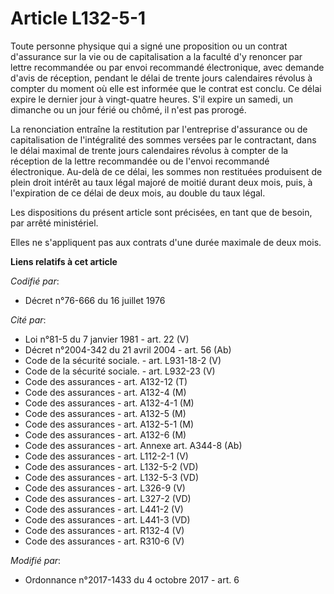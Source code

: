 # Article L132-5-1

Toute personne physique qui a signé une proposition ou un contrat d'assurance sur la vie ou de capitalisation a la faculté
d'y renoncer par lettre recommandée ou par envoi recommandé électronique, avec demande d'avis de réception, pendant le délai
de trente jours calendaires révolus à compter du moment où elle est informée que le contrat est conclu. Ce délai expire le
dernier jour à vingt-quatre heures. S'il expire un samedi, un dimanche ou un jour férié ou chômé, il n'est pas prorogé.

La renonciation entraîne la restitution par l'entreprise d'assurance ou de capitalisation de l'intégralité des sommes versées
par le contractant, dans le délai maximal de trente jours calendaires révolus à compter de la réception de la lettre
recommandée ou de l'envoi recommandé électronique. Au-delà de ce délai, les sommes non restituées produisent de plein droit
intérêt au taux légal majoré de moitié durant deux mois, puis, à l'expiration de ce délai de deux mois, au double du taux
légal.

Les dispositions du présent article sont précisées, en tant que de besoin, par arrêté ministériel.

Elles ne s'appliquent pas aux contrats d'une durée maximale de deux mois.

**Liens relatifs à cet article**

_Codifié par_:

  - Décret n°76-666 du 16 juillet 1976

_Cité par_:

  - Loi n°81-5 du 7 janvier 1981 - art. 22 (V)
  - Décret n°2004-342 du 21 avril 2004 - art. 56 (Ab)
  - Code de la sécurité sociale. - art. L931-18-2 (V)
  - Code de la sécurité sociale. - art. L932-23 (V)
  - Code des assurances - art. A132-12 (T)
  - Code des assurances - art. A132-4 (M)
  - Code des assurances - art. A132-4-1 (M)
  - Code des assurances - art. A132-5 (M)
  - Code des assurances - art. A132-5-1 (M)
  - Code des assurances - art. A132-6 (M)
  - Code des assurances - art. Annexe art. A344-8 (Ab)
  - Code des assurances - art. L112-2-1 (V)
  - Code des assurances - art. L132-5-2 (VD)
  - Code des assurances - art. L132-5-3 (VD)
  - Code des assurances - art. L326-9 (V)
  - Code des assurances - art. L327-2 (VD)
  - Code des assurances - art. L441-2 (V)
  - Code des assurances - art. L441-3 (VD)
  - Code des assurances - art. R132-4 (V)
  - Code des assurances - art. R310-6 (V)

_Modifié par_:

  - Ordonnance n°2017-1433 du 4 octobre 2017 - art. 6
